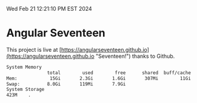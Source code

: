 Wed Feb 21 12:21:10 PM EST 2024

# Angular Seventeen


This project is live at [https://angularseventeen.github.io](https://angularseventeen.github.io "Seventeen!") thanks to Github.

```bash
System Memory
               total        used        free      shared  buff/cache   available
Mem:            15Gi       2.3Gi       1.6Gi       307Mi        11Gi        12Gi
Swap:          8.0Gi       119Mi       7.9Gi
System Storage
423M	.
